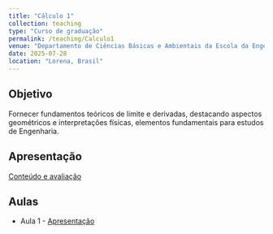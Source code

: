 ```yaml
---
title: "Cálculo 1"
collection: teaching
type: "Curso de graduação"
permalink: /teaching/Calculo1
venue: "Departamento de Ciências Básicas e Ambientais da Escola da Engenharia de Lorena"
date: 2025-07-28
location: "Lorena, Brasil"
---
```


## Objetivo
Fornecer fundamentos teóricos de limite e derivadas, destacando aspectos geométricos e interpretações físicas, elementos fundamentais para estudos de Engenharia.

## Apresentação
[Conteúdo e avaliação](http://mmugnaine.github.io/files/Calculo1/Conteudo.pdf)


## Aulas
* Aula 1 - [Apresentação](http://mmugnaine.github.io/files/paper1.pdf)
